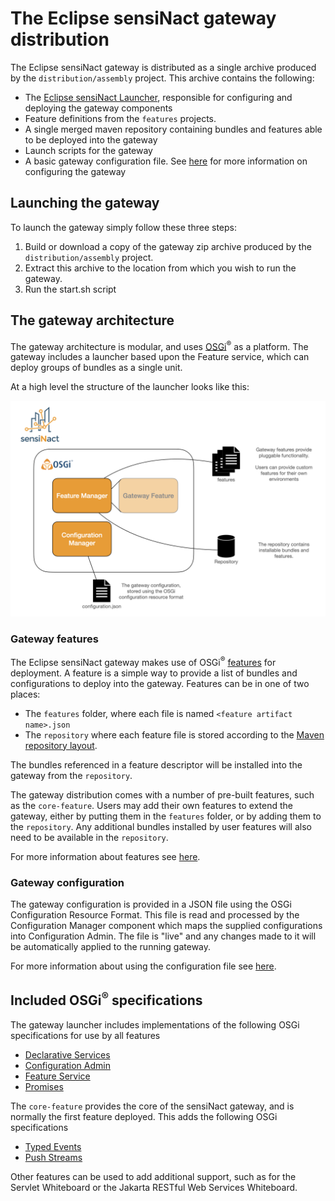 # The Eclipse sensiNact gateway distribution

The Eclipse sensiNact gateway is distributed as a single archive produced by the `distribution/assembly` project. This archive contains the following:

* The [Eclipse sensiNact Launcher](Launcher.md), responsible for configuring and deploying the gateway components
* Feature definitions from the `features` projects.
* A single merged maven repository containing bundles and features able to be deployed into the gateway
* Launch scripts for the gateway
* A basic gateway configuration file. See [here](Launcher.md#the-configuration-file) for more information on configuring the gateway

## Launching the gateway

To launch the gateway simply follow these three steps:

1. Build or download a copy of the gateway zip archive produced by the `distribution/assembly` project. 
2. Extract this archive to the location from which you wish to run the gateway.
3. Run the start.sh script

## The gateway architecture

The gateway architecture is modular, and uses [OSGi](https://www.osgi.org)<sup>®</sup> as a platform. The gateway includes a launcher based upon the Feature service, which can deploy groups of bundles as a single unit.

At a high level the structure of the launcher looks like this:

<img src="architecture diagram.png" alt="The sensiNact gateway launcher architecture" width="800"/>

### Gateway features

The Eclipse sensiNact gateway makes use of OSGi<sup>®</sup> [features](https://docs.osgi.org/specification/osgi.cmpn/8.0.0/service.feature.html) for deployment. A feature is a simple way to provide a list of bundles and configurations to deploy into the gateway. Features can be in one of two places:

* The `features` folder, where each file is named `<feature artifact name>.json`
* The `repository` where each feature file is stored according to the [Maven repository layout](https://maven.apache.org/repository/layout.html).

The bundles referenced in a feature descriptor will be installed into the gateway from the `repository`.

The gateway distribution comes with a number of pre-built features, such as the `core-feature`. Users may add their own features to extend the gateway, either by putting them in the `features` folder, or by adding them to the `repository`. Any additional bundles installed by user features will also need to be available in the `repository`.

For more information about features see [here](Launcher.md#the-eclipse-sensiNact-gateway-feature-manager).

### Gateway configuration

The gateway configuration is provided in a JSON file using the OSGi Configuration Resource Format. This file is read and processed by the Configuration Manager component which maps the supplied configurations into Configuration Admin. The file is "live" and any changes made to it will be automatically applied to the running gateway.

For more information about using the configuration file see [here](Launcher.md#the-configuration-file).

## Included OSGi<sup>®</sup> specifications

The gateway launcher includes implementations of the following OSGi specifications for use by all features

* [Declarative Services](https://docs.osgi.org/specification/osgi.cmpn/8.0.0/service.component.html)
* [Configuration Admin](https://docs.osgi.org/specification/osgi.cmpn/8.0.0/service.cm.html)
* [Feature Service](https://docs.osgi.org/specification/osgi.cmpn/8.0.0/service.feature.html)
* [Promises](https://docs.osgi.org/specification/osgi.cmpn/8.0.0/util.promise.html)

The `core-feature` provides the core of the sensiNact gateway, and is normally the first feature deployed. This adds the following OSGi specifications

* [Typed Events](https://docs.osgi.org/specification/osgi.cmpn/8.0.0/service.typedevent.html)
* [Push Streams](https://docs.osgi.org/specification/osgi.cmpn/8.0.0/util.pushstream.html)

Other features can be used to add additional support, such as for the Servlet Whiteboard or the Jakarta RESTful Web Services Whiteboard.
